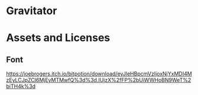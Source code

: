 # Gravitator
# Assets and Licenses
## Font
https://joebrogers.itch.io/bitpotion/download/eyJleHBpcmVzIjoxNjYxMDI4MzEyLCJpZCI6MjEyMTMwfQ%3d%3d.IUjzX%2fFP%2bUiWWHoBN9WeT%2biTH4k%3d